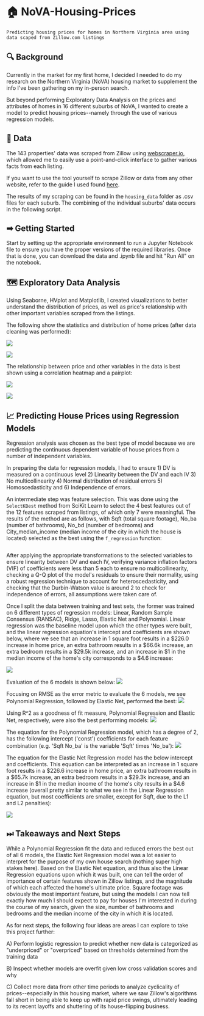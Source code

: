 # 🏠 NoVA-Housing-Prices
```
Predicting housing prices for homes in Northern Virginia area using data scaped from Zillow.com listings
```
## 🔍 Background
Currently in the market for my first home, I decided I needed to do my research on the Northern Virginia (NoVA) housing market to supplement the info I've been gathering on my in-person search.

But beyond performing Exploratory Data Analysis on the prices and attributes of homes in 16 different suburbs of NoVA, I wanted to create a model to predict housing prices--namely through the use of various regression models.

## 🔢 Data
The 143 properties' data was scraped from Zillow using [webscraper.io](https://webscraper.io/), which allowed me to easily use a point-and-click interface to gather various facts from each listing.

If you want to use the tool yourself to scrape Zillow or data from any other website, refer to the guide I used found [here](https://medium.com/fortune-for-future/how-to-scrape-zillow-data-for-free-without-writing-any-code-be2ac698e604).

The results of my scraping can be found in the `housing_data` folder as .csv files for each suburb. The combining of the individual suburbs' data occurs in the following script.

## ➡ Getting Started
Start by setting up the appropriate environment to run a Jupyter Notebook file to ensure you have the proper versions of the required libraries. Once that is done, you can download the data and .ipynb file and hit "Run All" on the notebook.

## 🗺 Exploratory Data Analysis
Using Seaborne, HVplot and Matplotlib, I created visualizations to better understand the distribution of prices, as well as price's relationship with other important variables scraped from the listings.

The following show the statistics and distribution of home prices (after data cleaning was performed):

![](housing_charts/price_description.jpg)

![](housing_charts/price_histogram.jpg)

The relationship between price and other variables in the data is best shown using a correlation heatmap and a pairplot:

![](housing_charts/heatmap.jpg)

![](housing_charts/pairplot.jpg)

## 📈 Predicting House Prices using Regression Models
Regression analysis was chosen as the best type of model because we are predicting the continuous dependent variable of house prices from a number of independent variables.

In preparing the data for regression models, I had to ensure 1) DV is measured on a continuous level 2) Linearity between the DV and each IV 3) No multicollinearity 4) Normal distribution of residual errors 5) Homoscedasticity and 6) Independence of errors.

An intermediate step was feature selection. This was done using the `SelectKBest` method from SciKit Learn to select the 4 best features out of the 12 features scraped from listings, of which only 7 were meaningful. The results of the method are as follows, with Sqft (total square footage), No_ba (number of bathrooms), No_bd (number of bedrooms) and City_median_income (median income of the city in which the house is located) selected as the best using the `f_regression` function:

![]()

After applying the appropriate transformations to the selected variables to ensure linearity between DV and each IV, verifying variance inflation factors (VIF) of coefficients were less than 5 each to ensure no multicollinearity, checking a Q-Q plot of the model's residuals to ensure their normality, using a robust regression technique to account for heteroscedasticity, and checking that the Durbin-Watson value is around 2 to check for independence of errors, all assumptions were taken care of.

Once I split the data between training and test sets, the former was trained on 6 different types of regression models: Linear, Random Sample Consensus (RANSAC), Ridge, Lasso, Elastic Net and Polynomial. Linear regression was the baseline model upon which the other types were built, and the linear regression equation's intercept and coefficients are shown below, where we see that an increase in 1 square foot results in a $226.0 increase in home price, an extra bathroom results in a $66.6k increase, an extra bedroom results in a $29.5k increase, and an increase in $1 in the median income of the home's city corresponds to a $4.6 increase:

![](housing_charts/linreg_coefficients.jpg)

Evaluation of the 6 models is shown below:
![](housing_charts/model_evaluation.jpg)

Focusing on RMSE as the error metric to evaluate the 6 models, we see Polynomial Regression, followed by Elastic Net, performed the best:
![](housing_charts/RMSE_scores.jpg)

Using R^2 as a goodness of fit measure, Polynomial Regression and Elastic Net, respectively, were also the best performing models:
![](housing_charts/R2_square.jpg)

The equation for the Polynomial Regression model, which has a degree of 2, has the following intercept ('const') coefficients for each feature combination (e.g. 'Sqft No_ba' is the variable 'Sqft' times 'No_ba'):
![](housing_charts/polyreg_coefficients.jpg)

The equation for the Elastic Net Regression model has the below intercept and coefficients. This equation can be interpreted as an increase in 1 square foot results in a $226.6 increase in home price, an extra bathroom results in a $65.7k increase, an extra bedroom results in a $29.3k increase, and an increase in $1 in the median income of the home's city results in a $4.6 increase (overall pretty similar to what we see in the Linear Regression equation, but most coefficients are smaller, except for Sqft, due to the L1 and L2 penalties):

![](housing_charts/elasticnet_coefficients.jpg)

## ⏭ Takeaways and Next Steps

While a Polynomial Regression fit the data and reduced errors the best out of all 6 models, the Elastic Net Regression model was a lot easier to interpret for the purpose of my own house search (nothing super high stakes here). Based on the Elastic Net equation, and thus also the Linear Regression equations upon which it was built, one can tell the order of importance of certain features shown in Zillow listings, and the magnitude of which each affected the home's ultimate price. Square footage was obviously the most important feature, but using the models I can now tell exactly how much I should expect to pay for houses I'm interested in during the course of my search, given the size, number of bathrooms and bedrooms and the median income of the city in which it is located. 

As for next steps, the following four ideas are areas I can explore to take this project further:

A) Perform logistic regression to predict whether new data is categorized as "underpriced" or "overpriced" based on thresholds determined from the training data

B) Inspect whether models are overfit given low cross validation scores and why

C) Collect more data from other time periods to analyze cyclicality of prices--especially in this housing market, where we saw Zillow's algorithms fall short in being able to keep up with rapid price swings, ultimately leading to its recent layoffs and shuttering of its house-flipping business.
